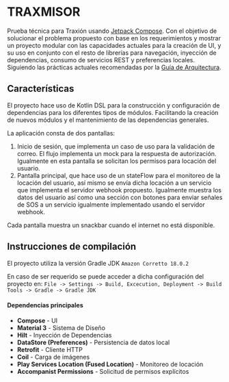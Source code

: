 # TRAXMISOR

Prueba técnica para Traxión usando [Jetpack Compose](https://developer.android.com/jetpack/compose). Con el objetivo de solucionar el problema propuesto con base en los requerimientos y mostrar un proyecto modular con las capacidades actuales para la creación de UI, y su uso en conjunto con el resto de librerías para navegación, inyección de dependencias, consumo de servicios REST y preferencias locales. Siguiendo las prácticas actuales recomendadas por la [Guía de Arquitectura](https://developer.android.com/topic/architecture).

## Características

El proyecto hace uso de Kotlin DSL para la construcción y configuración de dependencias para los diferentes tipos de módulos. Facilitando la creación de nuevos módulos y el mantenimiento de las dependencias generales.

La aplicación consta de dos pantallas:
1. Inicio de sesión, que implementa un caso de uso para la validación de correo. El flujo implementa un mock para la respuesta de autorización. Igualmente en esta pantalla se solicitan los permisos para locación del usuario.
2. Pantalla principal, que hace uso de un stateFlow para el monitoreo de la locación del usuario, así mismo se envía dicha locación a un servicio que implementa el servidor webhook propuesto. Igualmente muestra los datos del usuario así como una sección con botones para enviar señales de SOS a un servicio igualmente implementado usando el servidor webhook.

Cada pantalla muestra un snackbar cuando el internet no está disponible.

## Instrucciones de compilación

El proyecto utiliza la versión Gradle JDK `Amazon Corretto 18.0.2`

En caso de ser requerido se puede acceder a dicha configuración del proyecto en:
`File -> Settings -> Build, Excecution, Deployment -> Build Tools -> Gradle -> Gradle JDK`

#### Dependencias principales
* **Compose** - UI
* **Material 3** - Sistema de Diseño
* **Hilt** - Inyección de Dependencias
* **DataStore (Preferences)** - Persistencia de datos local
* **Retrofit** - Cliente HTTP
* **Coil** - Carga de imágenes
* **Play Services Location (Fused Location)** - Monitoreo de locación
* **Accompanist Permissions** - Solicitud de permisos explícitos